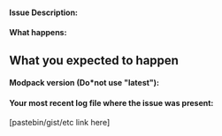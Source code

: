 #### Issue Description:


#### What happens:


<h2>What you expected to happen</h2>


#### Modpack version (Do*not use "latest"):


#### Your most recent log file where the issue was present: 

[pastebin/gist/etc link here]
